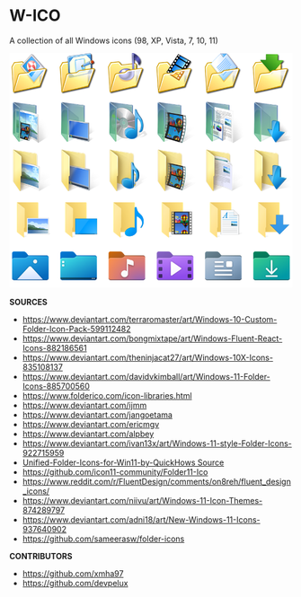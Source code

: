 # W-ICO
A collection of all Windows icons (98, XP, Vista, 7, 10, 11)

![Preview](https://raw.githubusercontent.com/FadeMind/W-ICO/master/Preview.png)

**SOURCES**

- https://www.deviantart.com/terraromaster/art/Windows-10-Custom-Folder-Icon-Pack-599112482
- https://www.deviantart.com/bongmixtape/art/Windows-Fluent-React-Icons-882186561
- https://www.deviantart.com/theninjacat27/art/Windows-10X-Icons-835108137
- https://www.deviantart.com/davidvkimball/art/Windows-11-Folder-Icons-885700560
- https://www.folderico.com/icon-libraries.html
- https://www.deviantart.com/ijmm
- https://www.deviantart.com/jangoetama
- https://www.deviantart.com/ericmgv
- https://www.deviantart.com/alpbey
- https://www.deviantart.com/ivan13x/art/Windows-11-style-Folder-Icons-922715959
- [Unified-Folder-Icons-for-Win11-by-QuickHows Source](https://www.quickhows.com/articles/change-user-folder-icons-windows11/)
- https://github.com/icon11-community/Folder11-Ico
- https://www.reddit.com/r/FluentDesign/comments/on8reh/fluent_design_icons/
- https://www.deviantart.com/niivu/art/Windows-11-Icon-Themes-874289797
- https://www.deviantart.com/adni18/art/New-Windows-11-Icons-937640902
- https://github.com/sameerasw/folder-icons

**CONTRIBUTORS**

- https://github.com/xmha97
- https://github.com/devpelux
